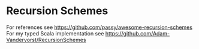 # Recursion Schemes

For references see https://github.com/passy/awesome-recursion-schemes
For my typed Scala implementation see https://github.com/Adam-Vandervorst/RecursionSchemes
